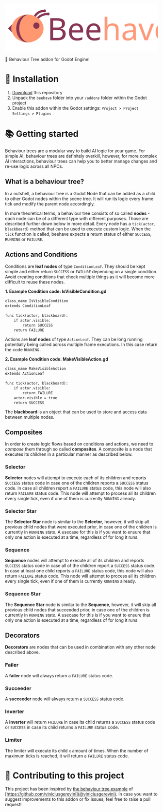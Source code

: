 ![logo](icon.svg)

🐝 Behaviour Tree addon for Godot Engine!

# 🧪 Installation

1. [Download](https://github.com/bitbrain/beehave/archive/refs/heads/main.zip) this repository
2. Unpack the `beehave` folder into your `/addons` folder within the Godot project
3. Enable this addon within the Godot settings: `Project > Project Settings > Plugins`

# 📚 Getting started

Behaviour trees are a modular way to build AI logic for your game. For simple AI, behaviour trees are definitely overkill, however, for more complex AI interactions, behaviour trees can help you to better manage changes and re-use logic across all NPCs.

## What is a behaviour tree?

In a nutshell, a behaviour tree is a Godot Node that can be added as a child to other Godot nodes within the scene tree. It will run its logic every frame tick and modify the parent node accordingly.

In more theoretical terms, a behaviour tree consists of so called **nodes** - each node can be of a different type with different purposes. Those are described further down below in more detail. Every node has a `tick(actor, blackboard)` method that can be used to execute custom logic. When the `tick` function is called, beehave expects a return status of either `SUCCESS`, `RUNNING` or `FAILURE`.

## Actions and Conditions

Conditions are **leaf nodes** of type `ConditionLeaf`. They should be kept simple and either return `SUCCESS` or `FAILURE` depending on a single condition. Avoid creating conditions that check multiple things as it will become more difficult to reuse these nodes.

**1. Example Condition code: IsVisibleCondition.gd**

```gdscript
class_name IsVisibleCondition
extends ConditionLeaf

func tick(actor, blackboard):
    if actor.visible:
        return SUCCESS
    return FAILURE
```

Actions are **leaf nodes** of type `ActionLeaf`. They can be long running potentially being called across multiple frame executions. In this case return the code `RUNNING` .

**2. Example Condition code: MakeVisibleAction.gd**

```gdscript
class_name MakeVisibleAction
extends ActionLeaf

func tick(actor, blackboard):
    if actor.visible:
        return FAILURE
	actor.visible = true
    return SUCCESS
```

The **blackboard** is an object that can be used to store and access data between multiple nodes.

## Composites

In order to create logic flows based on conditions and actions, we need to _compose_ them through so called **composites**. A composite is a node that executes its children in a particular manner as described below.

### Selector

**Selector** nodes will attempt to execute each of its children and reports `SUCCESS` status code in case one of the children reports a `SUCCESS` status code. In case all children report a `FAILURE` status code, this node will also return `FAILURE` status code. This node will attempt to process all its children every single tick, even if one of them is currently `RUNNING` already.

### Selector Star

The **Selector Star** node is similar to the **Selector**, however, it will skip all previous child nodes that were executed prior, in case one of the children is currently in `RUNNING` state. A usecase for this is if you want to ensure that only one action is executed at a time, regardless of for long it runs.

### Sequence

**Sequence** nodes will attempt to execute all of its children and reports `SUCCESS` status code in case all of the children report a `SUCCESS` status code. In case at least one child reports a `FAILURE` status code, this node will also return `FAILURE` status code. This node will attempt to process all its children every single tick, even if one of them is currently `RUNNING` already.

### Sequence Star

The **Sequence Star** node is similar to the **Sequence**, however, it will skip all previous child nodes that succeeded prior, in case one of the children is currently in `RUNNING` state. A usecase for this is if you want to ensure that only one action is executed at a time, regardless of for long it runs.

## Decorators

**Decorators** are nodes that can be used in combination with any other node described above.

### Failer

A **failer** node will always return a `FAILURE` status code.

### Succeeder

A **succeeder** node will always return a `SUCCESS` status code.

### Inverter

A **inverter** will return `FAILURE` in case its child returns a `SUCCESS` status code or `SUCCESS` in case its child returns a `FAILURE` status code.

### Limiter

The limiter will execute its child `x` amount of times. When the number of maximum ticks is reached, it will return a `FAILURE` status code.

# 🍻 Contributing to this project

This project has been inspired by [the behaviour tree example](https://github.com/viniciusgerevini/godot-behavior-tree-example) of [https://github.com/viniciusgerevini](@viniciusgerevini). In case you want to suggest improvements to this addon or fix issues, feel free to raise a pull request!
